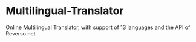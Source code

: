 # Multilingual-Translator
Online Multilingual Translator, with support of 13 languages and the API of Reverso.net
